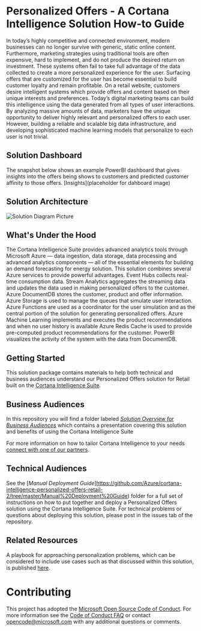 # Personalized Offers - A Cortana Intelligence Solution How-to Guide

In today’s highly competitive and connected environment, modern businesses can no longer survive with generic, static online content. Furthermore, marketing strategies using traditional tools are often expensive, hard to implement, and do not produce the desired return on investment. These systems often fail to take full advantage of the data collected to create a more personalized experience for the user. 
Surfacing offers that are customized for the user has become essential to build customer loyalty and remain profitable. On a retail website, customers desire intelligent systems which provide offers and content based on their unique interests and preferences. Today’s digital marketing teams can build this intelligence using the data generated from all types of user interactions. By analyzing massive amounts of data, marketers have the unique opportunity to deliver highly relevant and personalized offers to each user. However, building a reliable and scalable big data infrastructure, and developing sophisticated machine learning models that personalize to each user is not trivial. 

## Solution Dashboard
The snapshot below shows an example PowerBI dashboard that gives insights into the offers being shows to customers and predicted customer affinity to those offers.
[Insights](placeholder for dahboard image)

## Solution Architecture
![Solution Diagram Picture](https://github.com/Azure/cortana-intelligence-personalized-offers-retail-2/blob/master/Automated%20Deployment%20Guide/Figures/PersonalizedOffersArchitecture.png)

## What's Under the Hood
The Cortana Intelligence Suite provides advanced analytics tools through Microsoft Azure — data ingestion, data storage, data processing and advanced analytics components — all of the essential elements for building an demand forecasting for energy solution. 
This solution combines several Azure services to provide powerful advantages. Event Hubs collects real-time consumption data. Stream Analytics aggregates the streaming data and updates the data used in making personalized offers to the customer. Azure DocumentDB stores the customer, product and offer information. Azure Storage is used to manage the queues that simulate user interaction. Azure Functions are used as a coordinator for the user simulation and as the central portion of the solution for generating personalized offers. Azure Machine Learning implements and executes the product recommendations and when no user history is available Azure Redis Cache is used to provide pre-computed product recommendations for the customer. PowerBI visualizes the activity of the system with the data from DocumentDB.

## Getting Started

This solution package contains materials to help both technical and business audiences understand our Personalized Offers solution for Retail built on the [Cortana Intelligence Suite](https://www.microsoft.com/en-us/server-cloud/cortana-intelligence-suite/Overview.aspx).

## Business Audiences

In this repository you will find a folder labeled [*Solution Overview for Business Audiences*](https://github.com/Azure/cortana-intelligence-personalized-offers-retail-2/tree/master/Solution%20Overview%20for%20Business%20Audiences) which contains a  presentation covering this solution and benefits of using the Cortana Intelligence Suite

For more information on how to tailor Cortana Intelligence to your needs [connect with one of our partners](http://aka.ms/CISFindPartner).

## Technical Audiences

See the [*Manual Deployment Guide*]https://github.com/Azure/cortana-intelligence-personalized-offers-retail-2/tree/master/Manual%20Deployment%20Guide) folder for a full set of instructions on how to put together and deploy a Personalized Offers solution using the Cortana Intelligence Suite. For technical problems or questions about deploying this solution, please post in the issues tab of the repository.

## Related Resources
A playbook for approaching personalization problems, which can be considered to include use cases such as that discussed within this solution, is published [here](https://github.com/Azure/cortana-intellligence-personalization-data-science-playbook).


# Contributing

This project has adopted the [Microsoft Open Source Code of Conduct](https://opensource.microsoft.com/codeofconduct/). For more information see the [Code of Conduct FAQ](https://opensource.microsoft.com/codeofconduct/faq/) or contact [opencode@microsoft.com](mailto:opencode@microsoft.com) with any additional questions or comments.
